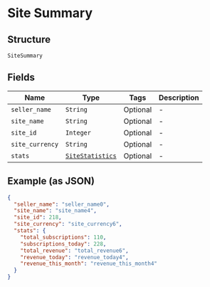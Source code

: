 
# Site Summary

## Structure

`SiteSummary`

## Fields

| Name | Type | Tags | Description |
|  --- | --- | --- | --- |
| `seller_name` | `String` | Optional | - |
| `site_name` | `String` | Optional | - |
| `site_id` | `Integer` | Optional | - |
| `site_currency` | `String` | Optional | - |
| `stats` | [`SiteStatistics`](../../doc/models/site-statistics.md) | Optional | - |

## Example (as JSON)

```json
{
  "seller_name": "seller_name0",
  "site_name": "site_name4",
  "site_id": 218,
  "site_currency": "site_currency6",
  "stats": {
    "total_subscriptions": 110,
    "subscriptions_today": 228,
    "total_revenue": "total_revenue6",
    "revenue_today": "revenue_today4",
    "revenue_this_month": "revenue_this_month4"
  }
}
```

